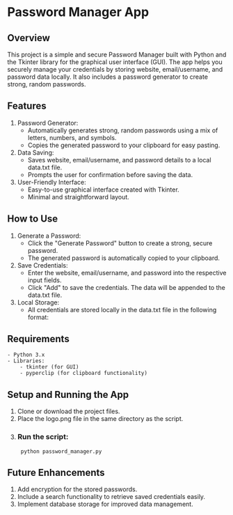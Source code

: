 # <b>Password Manager App </b>
## <b>Overview </b>
This project is a simple and secure Password Manager built with Python and the Tkinter library for the graphical user interface (GUI). The app helps you securely manage your credentials by storing website, email/username, and password data locally. It also includes a password generator to create strong, random passwords.

## Features
1. Password Generator:
    - Automatically generates strong, random passwords using a mix of letters, numbers, and symbols.
    - Copies the generated password to your clipboard for easy pasting.
2. Data Saving:
    - Saves website, email/username, and password details to a local data.txt file.
    - Prompts the user for confirmation before saving the data.
3. User-Friendly Interface:
    - Easy-to-use graphical interface created with Tkinter.
    - Minimal and straightforward layout.

## How to Use
1. Generate a Password:
    - Click the "Generate Password" button to create a strong, secure password.
    - The generated password is automatically copied to your clipboard.
2. Save Credentials:
    - Enter the website, email/username, and password into the respective input fields.
    - Click "Add" to save the credentials. The data will be appended to the data.txt file.
3. Local Storage:
    - All credentials are stored locally in the data.txt file in the following format:
    
## Requirements
    - Python 3.x
    - Libraries:
        - tkinter (for GUI)
        - pyperclip (for clipboard functionality)

## Setup and Running the App
1. Clone or download the project files.
2. Place the logo.png file in the same directory as the script.
3. ### Run the script:
        python password_manager.py

## Future Enhancements
1. Add encryption for the stored passwords.
2. Include a search functionality to retrieve saved credentials easily.
3. Implement database storage for improved data management.